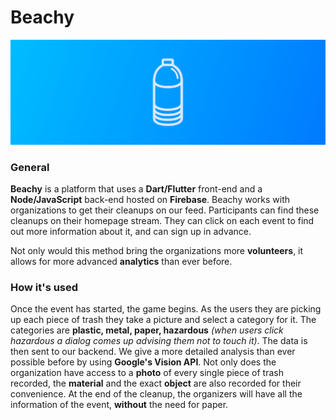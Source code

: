 # Beachy
![Logo](/beachy/assets/Banner.png)

### General
**Beachy** is a platform that uses a **Dart/Flutter** front-end and a **Node/JavaScript** back-end hosted on **Firebase**. Beachy works with organizations to get their cleanups on our feed. Participants can find these cleanups on their homepage stream. They can click on each event to find out more information about it, and can sign up in advance.

Not only would this method bring the organizations more **volunteers**, it allows for more advanced **analytics** than ever before.

### How it's used
Once the event has started, the game begins. As the users they are picking up each piece of trash they take a picture and select a category for it. The categories are **plastic, metal, paper, hazardous** *(when users click hazardous a dialog comes up advising them not to touch it)*. The data is then sent to our backend. We give a more detailed analysis than ever possible before by using **Google's Vision API**. Not only does the organization have access to a **photo** of every single piece of trash recorded, the **material** and the exact **object** are also recorded for their convenience. At the end of the cleanup, the organizers will have all the information of the event, **without** the need for paper.
